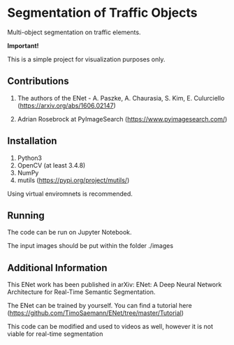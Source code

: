 # Segmentation of Traffic Objects

Multi-object segmentation on traffic elements.


**Important!**

This is a simple project for visualization purposes only.

## Contributions

1. The authors of the ENet - A. Paszke, A. Chaurasia, S. Kim, E. Culurciello (https://arxiv.org/abs/1606.02147)

2. Adrian Rosebrock at PyImageSearch (https://www.pyimagesearch.com/)

## Installation

1. Python3
2. OpenCV (at least 3.4.8)
3. NumPy
4. mutils (https://pypi.org/project/mutils/)


Using virtual enviromnets is recommended.

## Running

The code can be run on Jupyter Notebook.

The input images should be put within the folder ./images

## Additional Information

This ENet work has been published in arXiv: ENet: A Deep Neural Network Architecture for Real-Time Semantic Segmentation.

The ENet can be trained by yourself. You can find a tutorial here (https://github.com/TimoSaemann/ENet/tree/master/Tutorial)

This code can be modified and used to videos as well, however it is not viable for real-time segmentation
